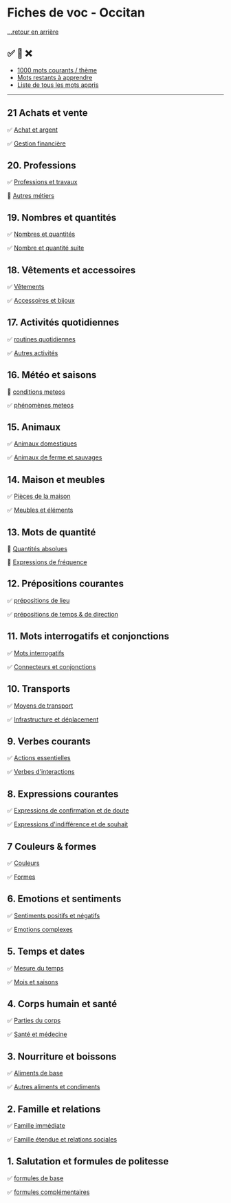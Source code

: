 # Fiches de voc - Occitan

[...retour en arrière](../../README.md)

:white_check_mark: :large_orange_diamond: :x:
---

* [1000 mots courants / thème](./mots_courants_theme.md)
* [Mots restants à apprendre](./mots_restants.md)
* [Liste de tous les mots appris](./mots_appris.md)

---

## 21 Achats et vente

:white_check_mark: [Achat et argent](./fiches/fiches_3/21.md/1.md)

:white_check_mark: [Gestion financière](./fiches/fiches_3/21.md/2.md)

## 20. Professions

:white_check_mark:  [Professions et travaux](./fiches/fiches_2/20/1.md)

:large_orange_diamond: [Autres métiers](./fiches/fiches_2/20/2.md)

## 19. Nombres et quantités

:white_check_mark: [Nombres et quantités](./fiches/fiches_2/19/1.md)

:white_check_mark: [Nombre et quantité suite](./fiches/fiches_2/19/2.md)

## 18. Vêtements et accessoires

:white_check_mark: [Vêtements](./fiches/fiches_2/18/1.md)

:white_check_mark: [Accessoires et bijoux](./fiches/fiches_2/18/2.md)

## 17. Activités quotidiennes

:white_check_mark: [routines quotidiennes](./fiches/fiches_2/17/1.md)

:white_check_mark: [Autres activités](./fiches/fiches_2/17/2.md)

## 16. Météo et saisons

:large_orange_diamond: [conditions meteos](./fiches/fiches_2/16/1.md)

:white_check_mark: [phénomènes meteos](./fiches/fiches_2/16/2.md)

## 15. Animaux

:white_check_mark: [Animaux domestiques](./fiches/fiches_2/15/1.md)

:white_check_mark: [Animaux de ferme et sauvages](./fiches/fiches_2/15/2.md)

## 14. Maison et meubles

:white_check_mark:  [Pièces de la maison](./fiches/fiches_2/14/1.md)

:white_check_mark:  [Meubles et éléments](./fiches/fiches_2/14/2.md)

## 13. Mots de quantité

:large_orange_diamond: [Quantités absolues](./fiches/fiches_2//13/1.md)

:large_orange_diamond: [Expressions de fréquence](./fiches/fiches_2/13/2.md)

## 12. Prépositions courantes

:white_check_mark: [prépositions de lieu](./fiches/fiches_1/12/1.md)

:white_check_mark: [prépositions de temps & de direction](./fiches/fiches_1/12/2.md)

## 11. Mots interrogatifs et conjonctions

:white_check_mark: [Mots interrogatifs](./fiches/fiches_1/11/1.md)

:white_check_mark: [Connecteurs et conjonctions](./fiches/fiches_1/11/2.md)

## 10. Transports

:white_check_mark: [Moyens de transport](./fiches/fiches_1/10/1.md)

:white_check_mark:  [Infrastructure et déplacement](./fiches/fiches_1/10/2.md)

## 9. Verbes courants

:white_check_mark: [Actions essentielles](./fiches/fiches_1/9/1.md)

:white_check_mark: [Verbes d'interactions](./fiches/fiches_1/9/2.md)

## 8. Expressions courantes

:white_check_mark: [Expressions de confirmation et de doute](./fiches/fiches_1/8/1.md)

:white_check_mark: [Expressions d'indifférence et de souhait](./fiches/fiches_1/8/2.md)

## 7 Couleurs & formes

:white_check_mark: [Couleurs](./fiches/fiches_1/7/1.md)

:white_check_mark: [Formes](./fiches/fiches_1/7/2.md)

## 6. Emotions et sentiments

:white_check_mark: [Sentiments positifs et négatifs](./fiches/fiches_1/6/1.md)

:white_check_mark: [Emotions complexes](./fiches/fiches_1/6/2.md)

## 5. Temps et dates

:white_check_mark: [Mesure du temps](./fiches/fiches_1/5/1.md)

:white_check_mark: [Mois et saisons](./fiches/fiches_1/5/2.md)

## 4. Corps humain et santé

:white_check_mark: [Parties du corps](./fiches/fiches_1/4/1.md)

:white_check_mark: [Santé et médecine](./fiches/fiches_1/4/2.md)

## 3. Nourriture et boissons

:white_check_mark: [Aliments de base](./fiches/fiches_1/3/1.md)

:white_check_mark: [Autres aliments et condiments](./fiches/fiches_1/3/2.md)

## 2. Famille et relations

:white_check_mark: [Famille immédiate](./fiches/fiches_1/2/1.md)

:white_check_mark: [Famille étendue et relations sociales](./fiches/fiches_1/2/2.md)

## 1. Salutation et formules de politesse

:white_check_mark: [formules de base](./fiches/fiches_1/1/1.md)

:white_check_mark: [formules complémentaires](./fiches/fiches_1/1/2.md) 







